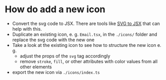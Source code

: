 # How do add a new icon

- Convert the svg code to JSX. There are tools like [SVG to JSX](https://svgtojsx.com/) that can help with this.
- Duplicate an existing icon, e. g. `Email.tsx`, in the `./icons/` folder and replace the svg code with the new one
- Take a look at the existing icon to see how to structure the new icon e. g.
  - adjust the props of the `svg` tag accordingly
  - remove `stroke`, `fill`, or other attributes with color values from all other elements
- export the new icon via `./icons/index.ts`
